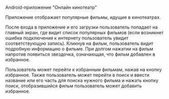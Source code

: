Android-приложение "Онлайн кинотеатр"

Приложение отображает популярные фильмы, идущие в кинотеатрах.

После входа в приложение и его загрузки пользователь попадает на главный экран, где видит список популярных фильмов (если возникнет ошибка подключения к интернету пользователь увидит соответствующую запись). Кликнув на фильм, пользователь видит подробную информацию о фильме. При долгом нажатии на фильм напротив появиться звездочка, означающая, что фильм добавлен в избранное.

Пользователь может перейти к избранным фильмам, нажав на кнопку избранное. Также пользователь может перейти в поиск и ввести название или его часть для поиска нужного фильма и нажать кнопку поиск, отобразившийся фильм пользователь может добавить избранное.
